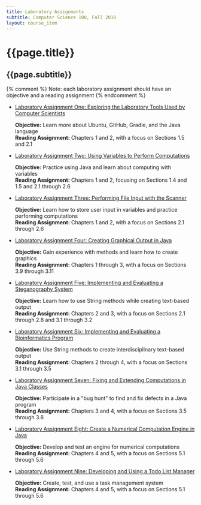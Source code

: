 ```yaml
---
title: Laboratory Assignments
subtitle: Computer Science 100, Fall 2018
layout: course_item
---
```


# {{page.title}}
## {{page.subtitle}}

{% comment %} Note: each laboratory assignment should have an objective and a reading assignment {% endcomment %}

<ul>

<li><a href="https://github.com/Allegheny-Computer-Science-100-F2018/cs100-F2018-sheets/releases/download/cs100F2018_sheets-6.0.1/cs100F2018_lab01.pdf">Laboratory Assignment One: Exploring the Laboratory Tools Used by Computer Scientists</a> <p><b>Objective:</b> Learn more about Ubuntu, GitHub, Gradle, and the Java language<br><b>Reading Assignment:</b> Chapters 1 and 2, with a focus on Sections 1.5 and 2.1</p>

<li><a href="https://github.com/Allegheny-Computer-Science-100-F2018/cs100-F2018-sheets/releases/download/cs100F2018_sheets-6.0.1/cs100F2018_lab02.pdf">Laboratory Assignment Two: Using Variables to Perform Computations</a> <p><b>Objective:</b> Practice using Java and learn about computing with variables<br><b>Reading Assignment:</b> Chapters 1 and 2, focusing on Sections 1.4 and 1.5 and 2.1 through 2.6</p>

<li><a href="https://github.com/Allegheny-Computer-Science-100-F2018/cs100-F2018-sheets/releases/download/cs100F2018_sheets-6.0.1/cs100F2018_lab03.pdf">Laboratory Assignment Three: Performing File Input with the Scanner</a> <p><b>Objective:</b> Learn how to store user input in variables and practice performing computations<br><b>Reading Assignment:</b> Chapters 1 and 2, with a focus on Sections 2.1 through 2.6</p>

<li><a href="https://github.com/Allegheny-Computer-Science-100-F2018/cs100-F2018-sheets/releases/download/cs100F2018_sheets-6.0.1/cs100F2018_lab04.pdf">Laboratory Assignment Four: Creating Graphical Output in Java</a> <p><b>Objective:</b> Gain experience with methods and learn how to create graphics<br><b>Reading Assignment:</b> Chapters 1 through 3, with a focus on Sections 3.9 through 3.11</p>

<li><a href="https://github.com/Allegheny-Computer-Science-100-F2018/cs100-F2018-sheets/releases/download/cs100F2018_sheets-8.0.0/cs100F2018_lab05.pdf">Laboratory Assignment Five: Implementing and Evaluating a Steganography System</a> <p><b>Objective:</b> Learn how to use String methods while creating text-based output<br><b>Reading Assignment:</b> Chapters 2 and 3, with a focus on Sections 2.1 through 2.8 and 3.1 through 3.2</p>

<li><a href="https://github.com/Allegheny-Computer-Science-100-F2018/cs100-F2018-sheets/releases/download/cs100F2018_sheets-10.0.0/cs100F2018_lab06.pdf">Laboratory Assignment Six: Implementing and Evaluating a Bioinformatics Program</a> <p><b>Objective:</b> Use String methods to create interdisciplinary text-based output<br><b>Reading Assignment:</b> Chapters 2 through 4, with a focus on Sections 3.1 through 3.5</p>

<li><a href="https://github.com/Allegheny-Computer-Science-100-F2018/cs100-F2018-sheets/releases/download/cs100F2018_sheets-13.0.0/cs100F2018_lab07.pdf">Laboratory Assignment Seven: Fixing and Extending Computations in Java Classes</a> <p><b>Objective:</b> Participate in a "bug hunt" to find and fix defects in a Java program<br><b>Reading Assignment:</b> Chapters 3 and 4, with a focus on Sections 3.5 through 3.8</p>

<li><a href="https://github.com/Allegheny-Computer-Science-100-F2018/cs100-F2018-sheets/releases/download/cs100F2018_sheets-17.0.0/cs100F2018_lab08.pdf">Laboratory Assignment Eight: Create a Numerical Computation Engine in Java</a> <p><b>Objective:</b> Develop and test an engine for numerical computations<br><b>Reading Assignment:</b> Chapters 4 and 5, with a focus on Sections 5.1 through 5.6</p>

<li><a href="https://github.com/Allegheny-Computer-Science-100-F2018/cs100-F2018-sheets/releases/download/cs100F2018_sheets-17.0.0/cs100F2018_lab09.pdf">Laboratory Assignment Nine: Developing and Using a Todo List Manager</a> <p><b>Objective:</b> Create, test, and use a task management system<br><b>Reading Assignment:</b> Chapters 4 and 5, with a focus on Sections 5.1 through 5.6</p>

</ul>
